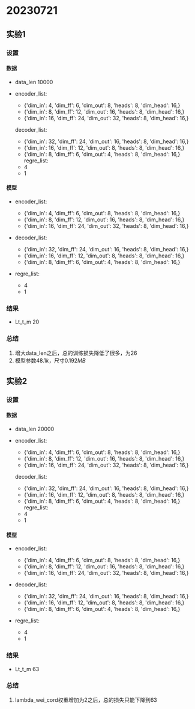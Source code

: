 # 20230721
## 实验1
### 设置
#### 数据
- data_len 10000
- encoder_list: 
    - {'dim_in': 4,  'dim_ff': 6,  'dim_out': 8,  'heads': 8, 'dim_head': 16,}
    - {'dim_in': 8,  'dim_ff': 12, 'dim_out': 16, 'heads': 8, 'dim_head': 16,}
    - {'dim_in': 16, 'dim_ff': 24, 'dim_out': 32, 'heads': 8, 'dim_head': 16,}
  
  decoder_list: 
    - {'dim_in': 32, 'dim_ff': 24, 'dim_out': 16, 'heads': 8, 'dim_head': 16,}
    - {'dim_in': 16, 'dim_ff': 12, 'dim_out': 8,  'heads': 8, 'dim_head': 16,}
    - {'dim_in': 8,  'dim_ff': 6,  'dim_out': 4,  'heads': 8, 'dim_head': 16,}
  regre_list:
  - 4
  - 1
#### 模型
- encoder_list: 
    - {'dim_in': 4,  'dim_ff': 6,  'dim_out': 8,  'heads': 8, 'dim_head': 16,}
    - {'dim_in': 8,  'dim_ff': 12, 'dim_out': 16, 'heads': 8, 'dim_head': 16,}
    - {'dim_in': 16, 'dim_ff': 24, 'dim_out': 32, 'heads': 8, 'dim_head': 16,}
  
- decoder_list: 
    - {'dim_in': 32, 'dim_ff': 24, 'dim_out': 16, 'heads': 8, 'dim_head': 16,}
    - {'dim_in': 16, 'dim_ff': 12, 'dim_out': 8,  'heads': 8, 'dim_head': 16,}
    - {'dim_in': 8,  'dim_ff': 6,  'dim_out': 4,  'heads': 8, 'dim_head': 16,}
- regre_list:
  - 4
  - 1
### 结果
- Lt_t_m 20
### 总结
1. 增大data_len之后，总的训练损失降低了很多，为26
2. 模型参数$48.1k$，尺寸$0.192MB$

## 实验2
### 设置
#### 数据
- data_len 20000
- encoder_list: 
    - {'dim_in': 4,  'dim_ff': 6,  'dim_out': 8,  'heads': 8, 'dim_head': 16,}
    - {'dim_in': 8,  'dim_ff': 12, 'dim_out': 16, 'heads': 8, 'dim_head': 16,}
    - {'dim_in': 16, 'dim_ff': 24, 'dim_out': 32, 'heads': 8, 'dim_head': 16,}
  
  decoder_list: 
    - {'dim_in': 32, 'dim_ff': 24, 'dim_out': 16, 'heads': 8, 'dim_head': 16,}
    - {'dim_in': 16, 'dim_ff': 12, 'dim_out': 8,  'heads': 8, 'dim_head': 16,}
    - {'dim_in': 8,  'dim_ff': 6,  'dim_out': 4,  'heads': 8, 'dim_head': 16,}
  regre_list:
  - 4
  - 1
#### 模型
- encoder_list: 
    - {'dim_in': 4,  'dim_ff': 6,  'dim_out': 8,  'heads': 8, 'dim_head': 16,}
    - {'dim_in': 8,  'dim_ff': 12, 'dim_out': 16, 'heads': 8, 'dim_head': 16,}
    - {'dim_in': 16, 'dim_ff': 24, 'dim_out': 32, 'heads': 8, 'dim_head': 16,}
  
- decoder_list: 
    - {'dim_in': 32, 'dim_ff': 24, 'dim_out': 16, 'heads': 8, 'dim_head': 16,}
    - {'dim_in': 16, 'dim_ff': 12, 'dim_out': 8,  'heads': 8, 'dim_head': 16,}
    - {'dim_in': 8,  'dim_ff': 6,  'dim_out': 4,  'heads': 8, 'dim_head': 16,}
- regre_list:
  - 4
  - 1
### 结果
- Lt_t_m 63
### 总结
1. lambda_wei_cord权重增加为$2$之后，总的损失只能下降到63

